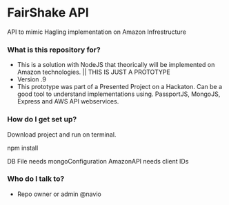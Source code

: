 # FairShake API #

API to mimic Hagling implementation on Amazon Infrestructure

### What is this repository for? ###

* This is a solution with NodeJS that theorically will be implemented on Amazon technologies. || THIS IS JUST A PROTOTYPE
* Version .9
* This prototype was part of a Presented Project on a Hackaton. Can be a good tool to understand implementations using. PassportJS, MongoJS, Express and AWS API webservices.

### How do I get set up? ###

Download project and run on terminal. 

npm install

DB File needs mongoConfiguration
AmazonAPI needs client IDs


### Who do I talk to? ###

* Repo owner or admin @navio
